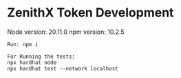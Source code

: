 # ZenithX Token Development

Node version: 20.11.0
npm version: 10.2.5

```
Run: npm i
```

```
For Running the tests:
npx hardhat node
npx hardhat test --network localhost
```